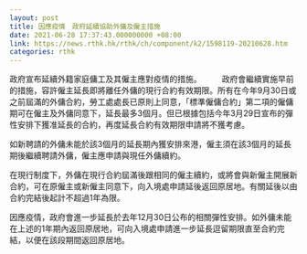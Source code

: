 ```yaml
---
layout: post
title: 因應疫情　政府延續協助外傭及僱主措施
date: 2021-06-28 17:37:43.000000000 +08:00
link: https://news.rthk.hk/rthk/ch/component/k2/1598119-20210628.htm
categories: rthk
---
```


政府宣布延續外籍家庭傭工及其僱主應對疫情的措施。
　　 
政府會繼續實施早前的措施，容許僱主延長即將離任外傭的現行合約有效期限。所有在今年9月30日或之前屆滿的外傭合約，勞工處處長已原則上同意，「標準僱傭合約」第二項的僱傭期可在僱主及外傭同意下，延長最多3個月。但已根據包括今年3月29日宣布的彈性安排下獲准延長的合約，再度延長合約有效期限申請將不獲考慮。
 
如新聘請的外傭未能於該3個月的延長期內獲安排來港，僱主須在該3個月的延長期後繼續聘請外傭，僱主應申請與現任外傭續約。

在現行制度下，外傭在現行合約屆滿後跟相同的僱主續約，或將會與新僱主開展新合約，可在原僱主或新僱主同意下，向入境處申請延後返回原居地。有關延後以由合約完結後起計不超過1年為限。
 
因應疫情，政府會進一步延長於去年12月30日公布的相關彈性安排。如外傭未能在上述的1年期內返回原居地，可向入境處申請進一步延長逗留期限直至合約完結，以便在該段期間返回原居地。
